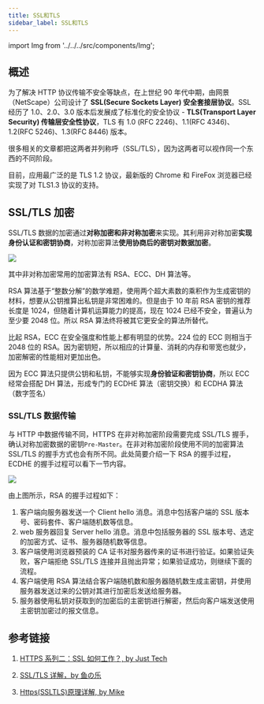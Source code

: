 ```yaml
---
title: SSL和TLS
sidebar_label: SSL和TLS
---
```


import Img from '../../../src/components/Img';

## 概述

为了解决 HTTP 协议传输不安全等缺点，在上世纪 90 年代中期，由网景（NetScape）公司设计了 **SSL(Secure Sockets Layer) 安全套接层协议**。SSL 经历了 1.0、2.0、3.0 版本后发展成了标准化的安全协议 - **TLS(Transport Layer Security) 传输层安全性协议**，TLS 有 1.0 (RFC 2246)、1.1(RFC 4346)、1.2(RFC 5246)、1.3(RFC 8446) 版本。

很多相关的文章都把这两者并列称呼（SSL/TLS），因为这两者可以视作同一个东西的不同阶段。

目前，应用最广泛的是 TLS 1.2 协议，最新版的 Chrome 和 FireFox 浏览器已经实现了对 TLS1.3 协议的支持。

## SSL/TLS 加密

SSL/TLS 数据的加密通过**对称加密和非对称加密**来实现。其利用非对称加密**实现身份认证和密钥协商**，对称加密算法**使用协商后的密钥对数据加密**。

<Img w="500" legend="图：TLS混合加密" src="https://cosmos-x.oss-cn-hangzhou.aliyuncs.com/20200202175232.png" />

其中非对称加密常用的加密算法有 RSA、ECC、DH 算法等。

RSA 算法基于“整数分解”的数学难题，使用两个超大素数的乘积作为生成密钥的材料，想要从公钥推算出私钥是非常困难的。但是由于 10 年前 RSA 密钥的推荐长度是 1024，但随着计算机运算能力的提高，现在 1024 已经不安全，普遍认为至少要 2048 位。所以 RSA 算法终将被其它更安全的算法所替代。

比起 RSA，ECC 在安全强度和性能上都有明显的优势。224 位的 ECC 则相当于 2048 位的 RSA。因为密钥短，所以相应的计算量、消耗的内存和带宽也就少，加密解密的性能相对更加出色。

因为 ECC 算法只提供公钥和私钥，不能够实现**身份验证和密钥协商**，所以 ECC 经常会搭配 DH 算法，形成专门的 ECDHE 算法（密钥交换）和 ECDHA 算法（数字签名）

### SSL/TLS 数据传输

与 HTTP 中数据传输不同，HTTPS 在非对称加密阶段需要完成 SSL/TLS 握手，确认对称加密数据的密钥`Pre-Master`。在非对称加密阶段使用不同的加密算法 SSL/TLS 的握手方式也会有所不同。此处简要介绍一下 RSA 的握手过程，ECDHE 的握手过程可以看下一节内容。

<Img w="500" legend="图：RSA握手过程" src="https://cosmos-x.oss-cn-hangzhou.aliyuncs.com/20200203151454.png" origin= "https://www.tutorialsteacher.com/https/how-ssl-works"/>

由上图所示，RSA 的握手过程如下：

1. 客户端向服务器发送一个 Client hello 消息。消息中包括客户端的 SSL 版本号、密码套件、客户端随机数等信息。
2. web 服务器回复 Server hello 消息。消息中包括服务器的 SSL 版本号、选定的加密方式、证书、服务器随机数等信息。
3. 客户端使用浏览器预装的 CA 证书对服务器传来的证书进行验证。如果验证失败，客户端拒绝 SSL/TLS 连接并且抛出异常；如果验证成功，则继续下面的流程。
4. 客户端使用 RSA 算法结合客户端随机数和服务器随机数生成主密钥，并使用服务器发送过来的公钥对其进行加密后发送给服务器。
5. 服务器使用私钥对获取到的加密后的主密钥进行解密，然后向客户端发送使用主密钥加密过的报文信息。

## 参考链接

1. [HTTPS 系列二：SSL 如何工作？, by Just Tech](https://zhuanlan.zhihu.com/p/101058747)

2. [SSL/TLS 详解，by 鱼の乐](https://blog.wangriyu.wang/2018/03-http-tls.html)
3. [Https(SSLTLS)原理详解, by Mike](https://www.hi-linux.com/posts/17756.html)

